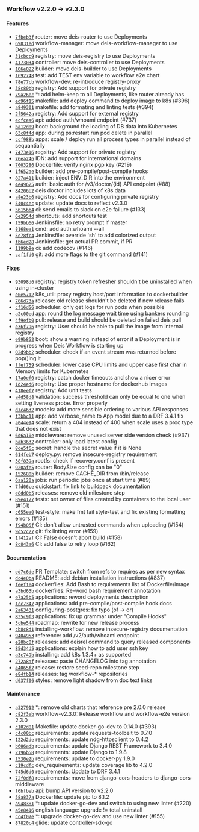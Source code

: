 ### Workflow v2.2.0 -> v2.3.0

#### Features
- [`7fbeb3f`](https://github.com/deiscc/charts/commit/7fbeb3f6ed55512a7b032b8d3cb6b735a5abbe80) router: move deis-router to use Deployments
- [`69831ed`](https://github.com/deiscc/charts/commit/69831edd177517883c110cc049d8ae0d1e5150e7) workflow-manager: move deis-workflow-manager to use Deployments
- [`31cbcc9`](https://github.com/deiscc/charts/commit/31cbcc92952cb581f2a8222c07ac601d4a78c997) registry: move deis-registry to use Deployments
- [`4173034`](https://github.com/deiscc/charts/commit/4173034bfd2a0324018dcf85a4a989b0cc56e90b) controller: move deis-controller to use Deployments
- [`106e022`](https://github.com/deiscc/charts/commit/106e022b1721874838e4570c809a214068fbe17f) builder: move deis-builder to use Deployments
- [`1692748`](https://github.com/deiscc/charts/commit/16927489219f8dc04ac253cabaff075600b01791) test: add TEST env variable to workflow e2e chart
- [`78e77cb`](https://github.com/deiscc/charts/commit/78e77cb8e7ce5e096829a12c205bd659ae53cab3) workflow-dev: re-introduce registry-proxy
- [`38c80bb`](https://github.com/deiscc/charts/commit/38c80bbd74cdc64781ebffb19532ccadffe43027) registry: Add support for private registry
- [`79a26ec`](https://github.com/deiscc/charts/commit/79a26ec1b717e71d4bb80a3a70d7bbce4eab35cc) *: add helm-keep to all Deployments, like router already has
- [`ed96f15`](https://github.com/deiscc/builder/commit/ed96f1550945218b10b615e3706f3aa94a41ece9) makefile: add deploy command to deploy image to k8s (#396)
- [`a849301`](https://github.com/deiscc/builder/commit/a84930170ed9428c00931da89482b782a9df0cd1) makefile: add formating and linting tests (#394)
- [`2f5642a`](https://github.com/deiscc/builder/commit/2f5642a4e7e5239ed5d05c819bb75b07a1d55a41) registry: Add support for external registry
- [`ecfcea6`](https://github.com/deiscc/controller/commit/ecfcea6129e5ddced353aaa369cfd656f733d9bd) api: added auth/whoami endpoint (#737)
- [`ba12d09`](https://github.com/deiscc/controller/commit/ba12d0971f43a085ce1d6d4db0c8bc264968eb96) boot: background the loading of DB data into Kubernetes
- [`63c8f4d`](https://github.com/deiscc/controller/commit/63c8f4dfdfe9943801724ffacffb56b70129d063) app: during ps:restart run pod delete in parallel
- [`ccf988b`](https://github.com/deiscc/controller/commit/ccf988b3657ac0076b4ec88ef6ce7ee2d6afd8e9) apps: scale / deploy run all process types in parallel instead of sequantially
- [`7473e16`](https://github.com/deiscc/dockerbuilder/commit/7473e16ba3a30fc31d51bea80bf1c561d2864aa5) regsitry: Add support for private registry
- [`76ea246`](https://github.com/deiscc/router/commit/76ea246732f6987951913877a7d0a24ed0619c9c) IDN: add support for international domains
- [`7003286`](https://github.com/deiscc/router/commit/7003286a001933f14625730fd7e3ccc64567142a) Dockerfile: verify nginx pgp key (#219)
- [`1f652ae`](https://github.com/deiscc/slugbuilder/commit/1f652aecc7e689eb6b23699ef5f3f8763350c75b) builder: add pre-compile/post-compile hooks
- [`827a411`](https://github.com/deiscc/slugbuilder/commit/827a41174d8de6155fa98a0c7b8c619bfa65ac9b) builder: inject ENV_DIR into the environment
- [`4e49625`](https://github.com/deiscc/workflow-manager/commit/4e49625317eb3abf415d2d6653b28463121a71ce) auth: basic auth for /v3/doctor/{id} API endpoint (#88)
- [`84206b2`](https://github.com/deiscc/workflow-manager/commit/84206b2cac6e5065b6c0bda84a269f1582a06b66) deis doctor includes lots of k8s data
- [`a8e23b6`](https://github.com/deiscc/workflow/commit/a8e23b696ba744a39c5a37afd8d0d13c2abfbbd0) registry: Add docs for configuring private registry
- [`540c4ec`](https://github.com/deiscc/workflow/commit/540c4ec1dfcfe021bdbe7fa3631d21fdaeb06056) update: update docs to reflect v2.3.0
- [`5615bb4`](https://github.com/deiscc/workflow-cli/commit/5615bb40c59ee68217631132b49c731efe8f6a6e) ci: send emails to slack on e2e failure (#133)
- [`6e2954d`](https://github.com/deiscc/workflow-cli/commit/6e2954dd656aa385af75867262566091cb2bffce) shortcuts: add shortcuts test
- [`f59bb66`](https://github.com/deiscc/workflow-cli/commit/f59bb66a1bf55a88bd198171bfdef776e5433d85) Jenkinsfile: no retry prompt if master
- [`8168ea1`](https://github.com/deiscc/workflow-cli/commit/8168ea1e9b02f7c553d7d6578d90305dd47bd3fd) cmd: add auth:whoami --all
- [`5e78fc4`](https://github.com/deiscc/workflow-cli/commit/5e78fc47c5f7d2b9fb9235a023288d8b42b2b863) Jenkinsfile: override 'sh' to add colorized output
- [`fb6ed28`](https://github.com/deiscc/workflow-cli/commit/fb6ed281f2425a60fd9c04a2f3d31d06c328c944) Jenkinsfile: get actual PR commit, if PR
- [`1199b9e`](https://github.com/deiscc/workflow-cli/commit/1199b9e0ad14453d1eea84dc55d7db58d0e74209) ci: add codecov (#146)
- [`caf1fd0`](https://github.com/deiscc/workflow-cli/commit/caf1fd02f267f746be90742ba7ad653f495ad1d0) git: add more flags to the git command (#141)

#### Fixes
- [`93098d6`](https://github.com/deiscc/charts/commit/93098d6727a11e6fba88b5d982f789ee9d724c06) registry: registry token refresher shouldn't be uninstalled when using in-cluster
- [`e0e5712`](https://github.com/deiscc/builder/commit/e0e5712be8c094a5a685e7fcbf700c31d112f46a) k8s_util: proxy registry host/port information to dockerbuilder
- [`766d73a`](https://github.com/deiscc/controller/commit/766d73af2b9e16798a9eedb63ce0683daa84dc94) release: old release shouldn't be deleted if new release fails
- [`cf16d56`](https://github.com/deiscc/controller/commit/cf16d565e6d40110d6dfdfe029b8040290a5a79f) scheduler: only get logs for run pods when possible
- [`a2c00ed`](https://github.com/deiscc/controller/commit/a2c00edeeea9eb6aa782f88cf466c29c92f9b21e) app: round the log message wait time using bankers rounding
- [`4f9efb0`](https://github.com/deiscc/controller/commit/4f9efb042e33e62b9d75eb37c7a8cf8fe118a906) pull: release and build should be deleted on failed deis pull
- [`e36f796`](https://github.com/deiscc/controller/commit/e36f796bc0e7153d1f5649f6b66f8c362c04e785) registry: User should be able to pull the image from internal registry
- [`e99b852`](https://github.com/deiscc/controller/commit/e99b852607e0b9b9e74c3d9f9b415d34e03a1a77) boot: show a warning instead of error if a Deployment is in progress when Deis Workflow is starting up
- [`02d9bb2`](https://github.com/deiscc/controller/commit/02d9bb20e358a2cc36fbc3d5170dbcfb099909bc) scheduler: check if an event stream was returned before pop()ing it
- [`ffef759`](https://github.com/deiscc/controller/commit/ffef7591a3b4d601ccf4cb37ea304926ee5a00a8) scheduler: lower case CPU limits and upper case first char in Memory limits for Kubernetes
- [`17a0ef0`](https://github.com/deiscc/controller/commit/17a0ef03dc20cdf06e192cfe8b7ba19b42bba236) registry: catch docker timeouts and show a nicer error
- [`1d24ed6`](https://github.com/deiscc/controller/commit/1d24ed6f651aa19ea58e69f2b3dc647688e25b54) registry: Use proper hostname for dockerhub images
- [`418eef7`](https://github.com/deiscc/controller/commit/418eef75539d9c8f3eb25b4b19070925263bffbf) registry: Add unit tests
- [`a4d58d8`](https://github.com/deiscc/controller/commit/a4d58d86c22c2c17889a2580c575f8243af45307) validation: success threshold can only be equal to one when setting liveness probe. Error properly
- [`d7c4632`](https://github.com/deiscc/controller/commit/d7c46324c1606d66f48b640ea061ac94866bc34a) models: add more sensible ordering to various API responses
- [`f3bbc11`](https://github.com/deiscc/controller/commit/f3bbc11dbd2359bb4cde7e2b6d01520f3f66f35e) app: add verbose_name to App model due to a DRF 3.4.1 fix
- [`a044e94`](https://github.com/deiscc/controller/commit/a044e947b9c411945b0984b17fe6d4652c4a55df) scale: return a 404 instead of 400 when scale uses a proc type that does not exist
- [`6d6a10e`](https://github.com/deiscc/controller/commit/6d6a10e0533c17d16b2e8911cf3080e3e6f53234) middleware: remove unused server side version check (#937)
- [`bab3632`](https://github.com/deiscc/controller/commit/bab36325f7f153aa4d1f12bef2adc2f338ae5a37) controller: only load latest config
- [`8de5f6c`](https://github.com/deiscc/controller/commit/8de5f6c11bd74afdf53cc8aa8013593a91b71e13) secret: handle the secret value if it is None
- [`614feb7`](https://github.com/deiscc/dockerbuilder/commit/614feb79c13aaa79888e581da627106ddd543659) deploy.py: remove insecure-registry requirement
- [`38f839a`](https://github.com/deiscc/postgres/commit/38f839a2bfc6ffdc531aa62e1ac900e86189fe77) rootfs: check if recovery.conf is present
- [`920afe5`](https://github.com/deiscc/router/commit/920afe5a510718bf4fcfbbdfec2d2ad9ef387459) router: BodySize config can be "0"
- [`152680b`](https://github.com/deiscc/slugbuilder/commit/152680b054132d472f3edecda15a10b0d830be00) builder: remove CACHE_DIR from /bin/release
- [`6aa120a`](https://github.com/deiscc/workflow-manager/commit/6aa120a6caab3e3c2a507a3eb826ecc2080b6e98) jobs: run periodic jobs once at start time (#89)
- [`7fd06ce`](https://github.com/deiscc/workflow/commit/7fd06cec90270907f932f0f2fcf0bbaa606851e8) quickstart: fix link to buildpack documentation
- [`e8dd0b5`](https://github.com/deiscc/workflow/commit/e8dd0b5cf676b48bc2186d93e6f9592a1a08fbed) releases: remove old milestone step
- [`89e4177`](https://github.com/deiscc/workflow-cli/commit/89e41771867c88808a89d405b51e9a626a55fcf1) tests: set owner of files created by containers to the local user (#151)
- [`c655ea0`](https://github.com/deiscc/workflow-cli/commit/c655ea0ceba12a077c6110ff10b873c1c48a4a35) test-style: make fmt fail style-test and fix existing formatting errors (#135)
- [`f94b05f`](https://github.com/deiscc/workflow-cli/commit/f94b05f23ffd3f76833f866894c5b62d4eaeed8e) CI: don't allow untrusted commands when uploading (#154)
- [`9d52c27`](https://github.com/deiscc/workflow-cli/commit/9d52c27824a6ec0cb38c54de0209df6cfcb79c34) git: fix linting error (#159)
- [`1f412af`](https://github.com/deiscc/workflow-cli/commit/1f412afd5351b799c7b48a1caa26de472a4179c5) CI: False doesn't abort build (#158)
- [`8c843a6`](https://github.com/deiscc/workflow-cli/commit/8c843a61edfb897a1281d28826b134d5f1f5336a) CI: add false to retry loop (#162)

#### Documentation
- [`ed7c6de`](https://github.com/deiscc/controller/commit/ed7c6de26243a327882a2cd80fbc65b295f1c8a9) PR Template: switch from refs to requires as per new syntax
- [`dc4e0ba`](https://github.com/deiscc/controller/commit/dc4e0ba3180cf1a46d0e5ea73377e858ffa5a81a) README: add debian installation instructions (#837)
- [`feef1e4`](https://github.com/deiscc/workflow/commit/feef1e4b39f82b39a2f9f3d41d781adbe9c5dea9) dockerfiles: Add Bash to requirements list of Dockerfile/image
- [`a3bd63b`](https://github.com/deiscc/workflow/commit/a3bd63bbde6224aa36a02a3981a055af523a9bfc) dockerfiles: Re-word bash requirement annotation
- [`e7a25b5`](https://github.com/deiscc/workflow/commit/e7a25b56bcde14c3760749b59da699ea3d9d0a34) applications: reword deployments description
- [`1cc7347`](https://github.com/deiscc/workflow/commit/1cc734727a48ada1a0f045dbdac85ef0439fe0fa) applications: add pre-compile/post-compile hook docs
- [`2a63431`](https://github.com/deiscc/workflow/commit/2a63431ebdf9849317fde02b29ef50bf921e95aa) configuring-postgres: fix typo (of -> or)
- [`835c9f3`](https://github.com/deiscc/workflow/commit/835c9f3543447a515c5596a2bf8cb993f40242a1) applications: fix up grammar under "Compile Hooks"
- [`3cbe544`](https://github.com/deiscc/workflow/commit/3cbe5447a5723891e80a59e445078e56649f55c8) roadmap: rewrite for new release process
- [`cb8c8d1`](https://github.com/deiscc/workflow/commit/cb8c8d1646e9f8040b7b8a41abf60586ebf4bec6) installing-workflow: remove insecure-registry documentation
- [`9404953`](https://github.com/deiscc/workflow/commit/94049530a56dc49194b0651004d409272f9f22b6) reference: add /v2/auth/whoami endpoint
- [`e28bc0f`](https://github.com/deiscc/workflow/commit/e28bc0f0f82b01056e77f9f929bf5b331271ff85) releases: add deisrel command to query released components
- [`85d34d5`](https://github.com/deiscc/workflow/commit/85d34d563e8c45a3eed51e2abec68f7afadaf227) applications: explain how to add user ssh key
- [`a3c749b`](https://github.com/deiscc/workflow/commit/a3c749bc645e2e16f8666d07401720678a2eb7cc) installing: add k8s 1.3.4+ as supported
- [`272a8af`](https://github.com/deiscc/workflow/commit/272a8af57f3a1026b4662ab918deca92f447d233) releases: paste CHANGELOG into tag annotation
- [`e4065f7`](https://github.com/deiscc/workflow/commit/e4065f7f814410ed6aec122050fc477ddaf511fe) release: restore seed-repo milestone step
- [`e84fb14`](https://github.com/deiscc/workflow/commit/e84fb14a4f1d96d206ac09922cbba22903cd25a6) releases: tag workflow-* repositories
- [`d637f06`](https://github.com/deiscc/workflow/commit/d637f0688f81d23a235d893609783d27a82efde1) styles: remove light shadow from doc text links

#### Maintenance
- [`a327912`](https://github.com/deiscc/charts/commit/a327912c68147de2dada421ca142e239b2429ed9) *: remove old charts that reference pre 2.0.0 release
- [`c82f3eb`](https://github.com/deiscc/charts/commit/c82f3ebe005fb94729dceaf86917fc97aa199e46) workflow-v2.3.0: Release workflow and workflow-e2e version 2.3.0
- [`c102d81`](https://github.com/deiscc/builder/commit/c102d81ec265196aef68807812f9764cf85d102c) Makefile: update docker-go-dev to 0.14.0 (#393)
- [`c4c00bc`](https://github.com/deiscc/controller/commit/c4c00bc4f766f5ce6810aebadafb3b2ea8bededa) requirements: update requests-toolbelt to 0.7.0
- [`122d2de`](https://github.com/deiscc/controller/commit/122d2de8dd1664345e876869128f9dee16c72343) requirements: update ndg-httpsclient to 0.4.2
- [`b606adb`](https://github.com/deiscc/controller/commit/b606adb899a57c053a1de9b75e4c70ef2976aa7c) requirements: update Django REST Framework to 3.4.0
- [`2196b58`](https://github.com/deiscc/controller/commit/2196b581ab39727884a057dcf4bc7a92d4f92b61) requirements: update Django to 1.9.8
- [`f530e2b`](https://github.com/deiscc/controller/commit/f530e2b7b6a9243ace32b4068ae1e889b7ab8b72) requirements: update to docker-py 1.9.0
- [`c19cdfc`](https://github.com/deiscc/controller/commit/c19cdfcf332032be3e4a8a7222153b176999f1e5) dev_requirements: update coverage lib to 4.2.0
- [`745d6d0`](https://github.com/deiscc/controller/commit/745d6d0e6ee4278eeb6c5f0b5120fd8c886994b9) requirements: Update to DRF 3.4.1
- [`72f0df8`](https://github.com/deiscc/controller/commit/72f0df83a8b364869a543639eb8a6730fb167f91) requirements: move from django-cors-headers to django-cors-middleware
- [`f6bfbeb`](https://github.com/deiscc/controller/commit/f6bfbeb31c5b96c1529b7bb0ddaeef2fb01d93b4) api: bump API version to v2.2.0
- [`58a837a`](https://github.com/deiscc/dockerbuilder/commit/58a837a0ec5e2d5b3725ff442fd7641f2fd748b3) Dockerfile: update pip to 8.1.2
- [`a948381`](https://github.com/deiscc/router/commit/a948381dcbff07c0f23a24121a8b24cd3c6db69e) *: update docker-go-dev and switch to using new linter (#220)
- [`a5e8416`](https://github.com/deiscc/workflow/commit/a5e8416800e531caa59b0f29459de2bae3404c68) english language: upgrade != total uninstall
- [`cc4f07e`](https://github.com/deiscc/workflow-cli/commit/cc4f07e2b89caabfc8947f77a9f2c1a1d7716ba6) *: upgrade docker-go-dev and use new linter (#155)
- [`87820c4`](https://github.com/deiscc/workflow-cli/commit/87820c4a0dd1866a8110daa3021e7f8cf766bcdc) glide: update controller-sdk-go
